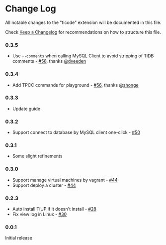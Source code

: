 # Change Log

All notable changes to the "ticode" extension will be documented in this file.

Check [Keep a Changelog](http://keepachangelog.com/) for recommendations on how to structure this file.

### 0.3.5

- Use `--comments` when calling MySQL Client to avoid stripping of TiDB comments - [#58](https://github.com/tidb-incubator/tide/pull/58), thanks [@dveeden](https://github.com/dveeden)

### 0.3.4

- Add TPCC commands for playground - [#56](https://github.com/tidb-incubator/tide/pull/56), thanks [@shonge](https://github.com/shonge)

### 0.3.3

- Update guide

### 0.3.2

- Support connect to database by MySQL client one-click - [#50](https://github.com/tidb-incubator/tide/pull/50)

### 0.3.1

- Some slight refinements

### 0.3.0

- Support manage virtual machines by vagrant - [#44](https://github.com/tidb-incubator/tide/pull/44)
- Support deploy a cluster - [#44](https://github.com/tidb-incubator/tide/pull/44)

### 0.2.3

- Auto install TiUP if it doesn't install - [#28](https://github.com/tidb-incubator/tide/pull/28)
- Fix view log in Linux - [#30](https://github.com/tidb-incubator/tide/pull/30)

### 0.0.1

Initial release
